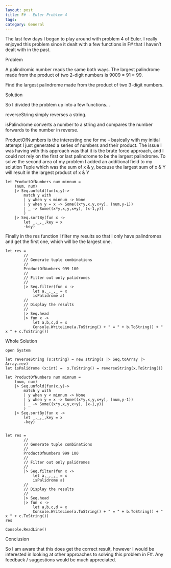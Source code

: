 ```yaml
---
layout: post
title: F# - Euler Problem 4
tags: 
category: General
---
```

The last few days I began to play around with problem 4 of Euler. I really enjoyed this problem since it dealt with a few functions in F# that I haven’t dealt with in the past.

Problem

A palindromic number reads the same both ways. The largest palindrome made from the product of two 2-digit numbers is 9009 = 91 × 99.

Find the largest palindrome made from the product of two 3-digit numbers.

Solution

So I divided the problem up into a few functions…

reverseString simply reverses a string.

isPalindrome converts a number to a string and compares the number forwards to the number in reverse.

ProductOfNumbers is the interesting one for me – basically with my initial attempt I just generated a series of numbers and their product. The issue I was having with this approach was that it is the brute force approach, and I could not rely on the first or last palindrome to be the largest palindrome. To solve the second area of my problem I added an additional field to my solution Tuple which was the sum of x & y, because the largest sum of x & Y will result in the largest product of x & Y

~~~
let ProductOfNumbers num minnum =
    (num, num)
    |> Seq.unfold(fun(x,y)->
        match y with        
        | y when y < minnum -> None        
        | y when y = x -> Some((x*y,x,y,x+y), (num,y-1))        
        | _ -> Some((x*y,x,y,x+y), (x-1,y))
        )
    |> Seq.sortBy(fun x -> 
        let _,_,_,key = x     
        -key)
~~~

Finally in the res function I filter my results so that I only have palindromes and get the first one, which will be the largest one.

~~~
let res = 
        //
        // Generate tuple combinations
        //
        ProductOfNumbers 999 100        
        //
        // Filter out only palidromes
        //
        |> Seq.filter(fun x -> 
            let a,_,_,_ = x 
            isPalidrome a)
        //
        // Display the results
        //
        |> Seq.head
        |> fun x ->         
            let a,b,c,d = x                
            Console.WriteLine(a.ToString() + " = " + b.ToString() + " x " + c.ToString())                
~~~
 

Whole Solution

~~~
open System

let reverseString (s:string) = new string(s |> Seq.toArray |> Array.rev)
let isPalidrome (x:int) =  x.ToString() = reverseString(x.ToString())

let ProductOfNumbers num minnum =
    (num, num)
    |> Seq.unfold(fun(x,y)->
        match y with        
        | y when y < minnum -> None        
        | y when y = x -> Some((x*y,x,y,x+y), (num,y-1))        
        | _ -> Some((x*y,x,y,x+y), (x-1,y))
        )
    |> Seq.sortBy(fun x -> 
        let _,_,_,key = x     
        -key)


let res = 
        //
        // Generate tuple combinations
        //
        ProductOfNumbers 999 100        
        //
        // Filter out only palidromes
        //
        |> Seq.filter(fun x -> 
            let a,_,_,_ = x 
            isPalidrome a)
        //
        // Display the results
        //
        |> Seq.head
        |> fun x ->         
            let a,b,c,d = x                
            Console.WriteLine(a.ToString() + " = " + b.ToString() + " x " + c.ToString())                
res

Console.ReadLine()
~~~
 

Conclusion

So I am aware that this does get the correct result, however I would be interested in looking at other approaches to solving this problem in F#. Any feedback / suggestions would be much appreciated.
